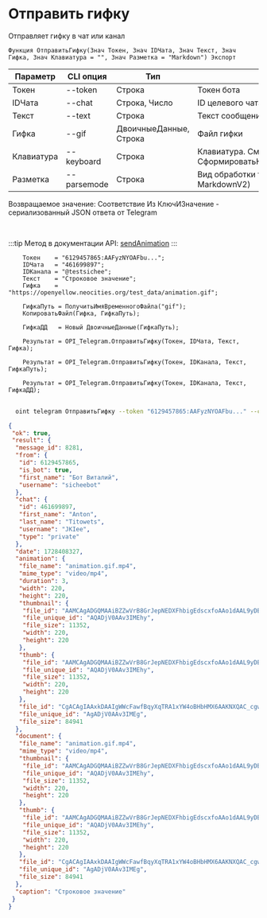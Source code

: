 ﻿---
sidebar_position: 6
---

# Отправить гифку
 Отправляет гифку в чат или канал



`Функция ОтправитьГифку(Знач Токен, Знач IDЧата, Знач Текст, Знач Гифка, Знач Клавиатура = "", Знач Разметка = "Markdown") Экспорт`

  | Параметр | CLI опция | Тип | Назначение |
  |-|-|-|-|
  | Токен | --token | Строка | Токен бота |
  | IDЧата | --chat | Строка, Число | ID целевого чата или IDЧата*IDТемы |
  | Текст | --text | Строка | Текст сообщения |
  | Гифка | --gif | ДвоичныеДанные, Строка | Файл гифки |
  | Клавиатура | --keyboard | Строка | Клавиатура. См. СформироватьКлавиатуруПоМассивуКнопок |
  | Разметка | --parsemode | Строка | Вид обработки текста (HTML, Markdown, MarkdownV2) |

  
  Возвращаемое значение:   Соответствие Из КлючИЗначение - сериализованный JSON ответа от Telegram

<br/>

:::tip
Метод в документации API: [sendAnimation](https://core.telegram.org/bots/api#sendanimation)
:::
<br/>


```bsl title="Пример кода"
    Токен    = "6129457865:AAFyzNYOAFbu...";
    IDЧата   = "461699897";
    IDКанала = "@testsichee";
    Текст    = "Строковое значение";
    Гифка    = "https://openyellow.neocities.org/test_data/animation.gif";

    ГифкаПуть = ПолучитьИмяВременногоФайла("gif");
    КопироватьФайл(Гифка, ГифкаПуть);

    ГифкаДД   = Новый ДвоичныеДанные(ГифкаПуть);

    Результат = OPI_Telegram.ОтправитьГифку(Токен, IDЧата, Текст, Гифка);

    Результат = OPI_Telegram.ОтправитьГифку(Токен, IDКанала, Текст, ГифкаПуть);

    Результат = OPI_Telegram.ОтправитьГифку(Токен, IDКанала, Текст, ГифкаДД);
```



```sh title="Пример команды CLI"
    
  oint telegram ОтправитьГифку --token "6129457865:AAFyzNYOAFbu..." --chat "461699897" --text "Строковое значение" --gif "https://openintegrations.dev/test_data/animation.gif" --keyboard %keyboard% --parsemode %parsemode%

```

```json title="Результат"
{
 "ok": true,
 "result": {
  "message_id": 8281,
  "from": {
   "id": 6129457865,
   "is_bot": true,
   "first_name": "Бот Виталий",
   "username": "sicheebot"
  },
  "chat": {
   "id": 461699897,
   "first_name": "Anton",
   "last_name": "Titowets",
   "username": "JKIee",
   "type": "private"
  },
  "date": 1728408327,
  "animation": {
   "file_name": "animation.gif.mp4",
   "mime_type": "video/mp4",
   "duration": 3,
   "width": 220,
   "height": 220,
   "thumbnail": {
    "file_id": "AAMCAgADGQMAAiBZZwVrB8GrJepNEDXFhbigEdscxfoAAo1dAAL9yDBIUjhALv9X_RcBAAdtAAM2BA",
    "file_unique_id": "AQADjV0AAv3IMEhy",
    "file_size": 11352,
    "width": 220,
    "height": 220
   },
   "thumb": {
    "file_id": "AAMCAgADGQMAAiBZZwVrB8GrJepNEDXFhbigEdscxfoAAo1dAAL9yDBIUjhALv9X_RcBAAdtAAM2BA",
    "file_unique_id": "AQADjV0AAv3IMEhy",
    "file_size": 11352,
    "width": 220,
    "height": 220
   },
   "file_id": "CgACAgIAAxkDAAIgWWcFawfBqyXqTRA1xYW4oBHbHMX6AAKNXQAC_cgwSFI4QC7_V_0XNgQ",
   "file_unique_id": "AgADjV0AAv3IMEg",
   "file_size": 84941
  },
  "document": {
   "file_name": "animation.gif.mp4",
   "mime_type": "video/mp4",
   "thumbnail": {
    "file_id": "AAMCAgADGQMAAiBZZwVrB8GrJepNEDXFhbigEdscxfoAAo1dAAL9yDBIUjhALv9X_RcBAAdtAAM2BA",
    "file_unique_id": "AQADjV0AAv3IMEhy",
    "file_size": 11352,
    "width": 220,
    "height": 220
   },
   "thumb": {
    "file_id": "AAMCAgADGQMAAiBZZwVrB8GrJepNEDXFhbigEdscxfoAAo1dAAL9yDBIUjhALv9X_RcBAAdtAAM2BA",
    "file_unique_id": "AQADjV0AAv3IMEhy",
    "file_size": 11352,
    "width": 220,
    "height": 220
   },
   "file_id": "CgACAgIAAxkDAAIgWWcFawfBqyXqTRA1xYW4oBHbHMX6AAKNXQAC_cgwSFI4QC7_V_0XNgQ",
   "file_unique_id": "AgADjV0AAv3IMEg",
   "file_size": 84941
  },
  "caption": "Строковое значение"
 }
}
```
